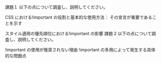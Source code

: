 課題１
以下の点について調査し、説明してください。

CSS における!important の役割と基本的な使用方法：
その宣言が重要であることを示す

スタイル適用の優先順位における!important の影響
課題 2
以下の点について調査し、説明してください。

!important の使用が推奨されない理由
!important の多用によって発生する具体的な問題点
